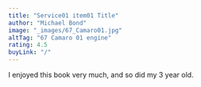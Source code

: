 ```yaml
---
title: "Service01 item01 Title"
author: "Michael Bond"
image: "_images/67_Camaro01.jpg"
altTag: "67 Camaro 01 engine"
rating: 4.5
buyLink: "/"
---
```


I enjoyed this book very much, and so did my 3 year old.